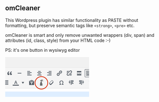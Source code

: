 ## omCleaner

This Wordpress plugin has similar functionality as PASTE without formatting,
but preserve semantic tags like `<strong>`, `<pre>` etc.

omCleaner is smart and only remove unwanted wrappers (div, span) and
attributes (id, class, style) from your HTML code :-)

PS: it's one button in wysiwyg editor

![Screenshot](screenshot.png)
